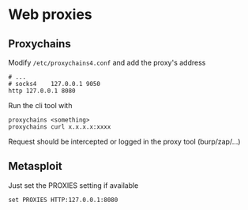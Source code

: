# Web proxies

## Proxychains

Modify `/etc/proxychains4.conf` and add the proxy's address

```
# ...
# socks4 	127.0.0.1 9050
http 127.0.0.1 8080
```

Run the cli tool with

```
proxychains <something>
proxychains curl x.x.x.x:xxxx
```

Request should be intercepted or logged in the proxy tool (burp/zap/...)

## Metasploit

Just set the PROXIES setting if available
```
set PROXIES HTTP:127.0.0.1:8080
```

